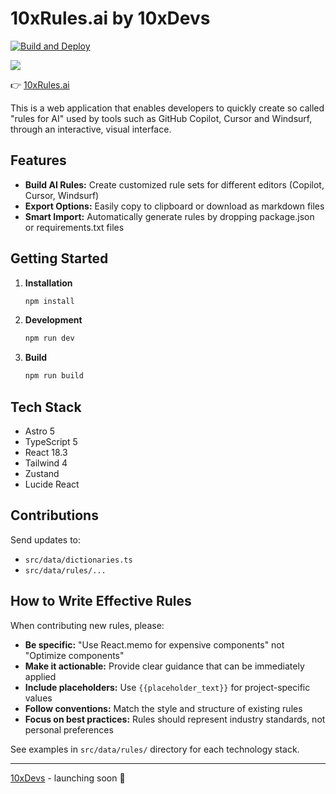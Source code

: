 # 10xRules.ai by 10xDevs

[![Build and Deploy](https://github.com/przeprogramowani/ai-rules-builder/actions/workflows/master.yml/badge.svg)](https://github.com/przeprogramowani/ai-rules-builder/actions/workflows/master.yml)

![](./public/demo.png)

👉 [10xRules.ai](https://10xrules.ai)

This is a web application that enables developers to quickly create so called "rules for AI" used by tools such as GitHub Copilot, Cursor and Windsurf, through an interactive, visual interface.

## Features

- **Build AI Rules:** Create customized rule sets for different editors (Copilot, Cursor, Windsurf)
- **Export Options:** Easily copy to clipboard or download as markdown files
- **Smart Import:** Automatically generate rules by dropping package.json or requirements.txt files

## Getting Started

1. **Installation**

   ```bash
   npm install
   ```

2. **Development**

   ```bash
   npm run dev
   ```

3. **Build**
   ```bash
   npm run build
   ```

## Tech Stack

- Astro 5
- TypeScript 5
- React 18.3
- Tailwind 4
- Zustand
- Lucide React

## Contributions

Send updates to:

- `src/data/dictionaries.ts`
- `src/data/rules/...`

## How to Write Effective Rules

When contributing new rules, please:

- **Be specific:** "Use React.memo for expensive components" not "Optimize components"
- **Make it actionable:** Provide clear guidance that can be immediately applied
- **Include placeholders:** Use `{{placeholder_text}}` for project-specific values
- **Follow conventions:** Match the style and structure of existing rules
- **Focus on best practices:** Rules should represent industry standards, not personal preferences

See examples in `src/data/rules/` directory for each technology stack.

---

[10xDevs](https://10xdevs.pl) - launching soon 🚀
